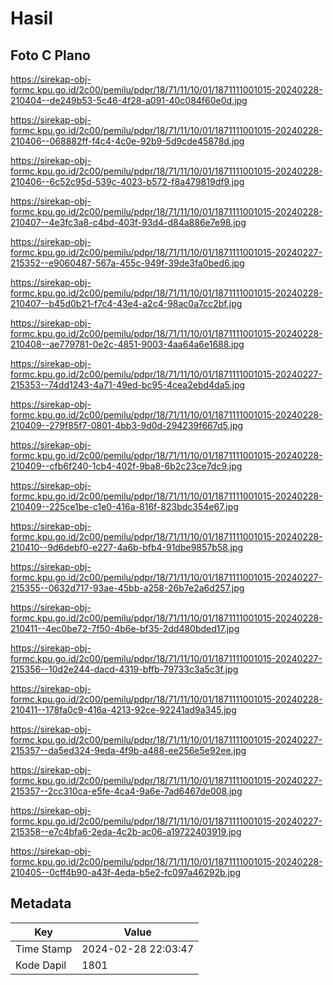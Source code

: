 # Hasil

## Foto C Plano

https://sirekap-obj-formc.kpu.go.id/2c00/pemilu/pdpr/18/71/11/10/01/1871111001015-20240228-210404--de249b53-5c46-4f28-a091-40c084f60e0d.jpg

https://sirekap-obj-formc.kpu.go.id/2c00/pemilu/pdpr/18/71/11/10/01/1871111001015-20240228-210406--068882ff-f4c4-4c0e-92b9-5d9cde45878d.jpg

https://sirekap-obj-formc.kpu.go.id/2c00/pemilu/pdpr/18/71/11/10/01/1871111001015-20240228-210406--6c52c95d-539c-4023-b572-f8a479819df9.jpg

https://sirekap-obj-formc.kpu.go.id/2c00/pemilu/pdpr/18/71/11/10/01/1871111001015-20240228-210407--4e3fc3a8-c4bd-403f-93d4-d84a886e7e98.jpg

https://sirekap-obj-formc.kpu.go.id/2c00/pemilu/pdpr/18/71/11/10/01/1871111001015-20240227-215352--e9060487-567a-455c-949f-39de3fa0bed6.jpg

https://sirekap-obj-formc.kpu.go.id/2c00/pemilu/pdpr/18/71/11/10/01/1871111001015-20240228-210407--b45d0b21-f7c4-43e4-a2c4-98ac0a7cc2bf.jpg

https://sirekap-obj-formc.kpu.go.id/2c00/pemilu/pdpr/18/71/11/10/01/1871111001015-20240228-210408--ae779781-0e2c-4851-9003-4aa64a6e1688.jpg

https://sirekap-obj-formc.kpu.go.id/2c00/pemilu/pdpr/18/71/11/10/01/1871111001015-20240227-215353--74dd1243-4a71-49ed-bc95-4cea2ebd4da5.jpg

https://sirekap-obj-formc.kpu.go.id/2c00/pemilu/pdpr/18/71/11/10/01/1871111001015-20240228-210409--279f85f7-0801-4bb3-9d0d-294239f667d5.jpg

https://sirekap-obj-formc.kpu.go.id/2c00/pemilu/pdpr/18/71/11/10/01/1871111001015-20240228-210409--cfb6f240-1cb4-402f-9ba8-6b2c23ce7dc9.jpg

https://sirekap-obj-formc.kpu.go.id/2c00/pemilu/pdpr/18/71/11/10/01/1871111001015-20240228-210409--225ce1be-c1e0-416a-816f-823bdc354e67.jpg

https://sirekap-obj-formc.kpu.go.id/2c00/pemilu/pdpr/18/71/11/10/01/1871111001015-20240228-210410--9d6debf0-e227-4a6b-bfb4-91dbe9857b58.jpg

https://sirekap-obj-formc.kpu.go.id/2c00/pemilu/pdpr/18/71/11/10/01/1871111001015-20240227-215355--0632d717-93ae-45bb-a258-26b7e2a6d257.jpg

https://sirekap-obj-formc.kpu.go.id/2c00/pemilu/pdpr/18/71/11/10/01/1871111001015-20240228-210411--4ec0be72-7f50-4b6e-bf35-2dd480bded17.jpg

https://sirekap-obj-formc.kpu.go.id/2c00/pemilu/pdpr/18/71/11/10/01/1871111001015-20240227-215356--10d2e244-dacd-4319-bffb-79733c3a5c3f.jpg

https://sirekap-obj-formc.kpu.go.id/2c00/pemilu/pdpr/18/71/11/10/01/1871111001015-20240228-210411--178fa0c9-416a-4213-92ce-92241ad9a345.jpg

https://sirekap-obj-formc.kpu.go.id/2c00/pemilu/pdpr/18/71/11/10/01/1871111001015-20240227-215357--da5ed324-9eda-4f9b-a488-ee256e5e92ee.jpg

https://sirekap-obj-formc.kpu.go.id/2c00/pemilu/pdpr/18/71/11/10/01/1871111001015-20240227-215357--2cc310ca-e5fe-4ca4-9a6e-7ad6467de008.jpg

https://sirekap-obj-formc.kpu.go.id/2c00/pemilu/pdpr/18/71/11/10/01/1871111001015-20240227-215358--e7c4bfa6-2eda-4c2b-ac06-a19722403919.jpg

https://sirekap-obj-formc.kpu.go.id/2c00/pemilu/pdpr/18/71/11/10/01/1871111001015-20240228-210405--0cff4b90-a43f-4eda-b5e2-fc097a46292b.jpg


## Metadata

| Key        | Value               |
| ---------- | ------------------- |
| Time Stamp | 2024-02-28 22:03:47 |
| Kode Dapil | 1801                |



